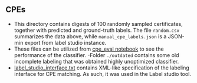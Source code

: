 ## CPEs

- This directory contains digests of 100 randomly sampled certificates, together with predicted and ground-truth labels.
The file `random.csv` summarizes the data above, while `manual_cpe_labels.json` is a JSON-min export from label studio instance.
- These files can be utilized from [cpe_eval notebook](../../notebooks/cc/cpe_eval.ipynb) to see the performance of the classifier.
-Folder `./outdated` contains some old incomplete labeling that was obtained highly unoptimized classifier.
- [label_studio_interface.txt](label_studio_interface.txt) contains XML-like specification of the labeling interface
for CPE matching. As such, it was used in the Label studio tool.
